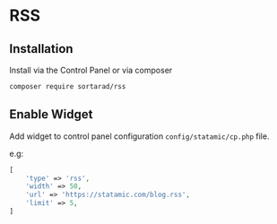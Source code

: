 # RSS

## Installation

Install via the Control Panel or via composer

```bash
composer require sortarad/rss
```

## Enable Widget

Add widget to control panel configuration `config/statamic/cp.php` file.

e.g:
```php
[
	'type' => 'rss',
	'width' => 50,
	'url' => 'https://statamic.com/blog.rss',
	'limit' => 5,
]
```
